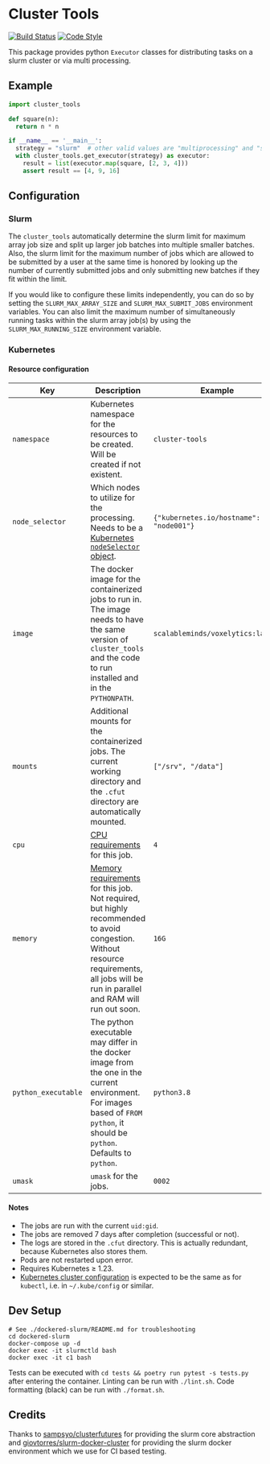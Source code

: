 # Cluster Tools

[![Build Status](https://img.shields.io/github/actions/workflow/status/scalableminds/webknossos-libs/.github/workflows/ci.yml?branch=master)](https://github.com/scalableminds/webknossos-libs/actions?query=workflow%3A%22CI%22)
[![Code Style](https://img.shields.io/endpoint?url=https://raw.githubusercontent.com/astral-sh/ruff/main/assets/badge/v2.json)](https://docs.astral.sh/ruff/)


This package provides python `Executor` classes for distributing tasks on a slurm cluster or via multi processing.

## Example

```python
import cluster_tools

def square(n):
  return n * n

if __name__ == '__main__':
  strategy = "slurm"  # other valid values are "multiprocessing" and "sequential"
  with cluster_tools.get_executor(strategy) as executor:
    result = list(executor.map(square, [2, 3, 4]))
    assert result == [4, 9, 16]
```

## Configuration

### Slurm

The `cluster_tools` automatically determine the slurm limit for maximum array job size and split up larger job batches into multiple smaller batches.
Also, the slurm limit for the maximum number of jobs which are allowed to be submitted by a user at the same time is honored by looking up the number of currently submitted jobs and only submitting new batches if they fit within the limit.

If you would like to configure these limits independently, you can do so by setting the `SLURM_MAX_ARRAY_SIZE` and `SLURM_MAX_SUBMIT_JOBS` environment variables. You can also limit the maximum number of simultaneously running tasks within the slurm array job(s) by using the `SLURM_MAX_RUNNING_SIZE` environment variable.

### Kubernetes

#### Resource configuration

| Key                 | Description                                                                                                                                                                                                                                                              | Example                                 |
| ------------------- | ------------------------------------------------------------------------------------------------------------------------------------------------------------------------------------------------------------------------------------------------------------------------ | --------------------------------------- |
| `namespace`         | Kubernetes namespace for the resources to be created. Will be created if not existent.                                                                                                                                                                                   | `cluster-tools`                         |
| `node_selector`     | Which nodes to utilize for the processing. Needs to be a [Kubernetes `nodeSelector` object](https://kubernetes.io/docs/concepts/scheduling-eviction/assign-pod-node/).                                                                                                   | `{"kubernetes.io/hostname": "node001"}` |
| `image`             | The docker image for the containerized jobs to run in. The image needs to have the same version of `cluster_tools` and the code to run installed and in the `PYTHONPATH`.                                                                                                | `scalableminds/voxelytics:latest`       |
| `mounts`            | Additional mounts for the containerized jobs. The current working directory and the `.cfut` directory are automatically mounted.                                                                                                                                         | `["/srv", "/data"]`                     |
| `cpu`               | [CPU requirements](https://kubernetes.io/docs/concepts/configuration/manage-resources-containers/) for this job.                                                                                                                                                         | `4`                                     |
| `memory`            | [Memory requirements](https://kubernetes.io/docs/concepts/configuration/manage-resources-containers/) for this job. Not required, but highly recommended to avoid congestion. Without resource requirements, all jobs will be run in parallel and RAM will run out soon. | `16G`                                   |
| `python_executable` | The python executable may differ in the docker image from the one in the current environment. For images based of `FROM python`, it should be `python`. Defaults to `python`.                                                                                            | `python3.8`                             |
| `umask`             | `umask` for the jobs.                                                                                                                                                                                                                                                    | `0002`                                  |

#### Notes

- The jobs are run with the current `uid:gid`.
- The jobs are removed 7 days after completion (successful or not).
- The logs are stored in the `.cfut` directory. This is actually redundant, because Kubernetes also stores them.
- Pods are not restarted upon error.
- Requires Kubernetes ≥ 1.23.
- [Kubernetes cluster configuration](https://kubernetes.io/docs/concepts/configuration/organize-cluster-access-kubeconfig/) is expected to be the same as for `kubectl`, i.e. in `~/.kube/config` or similar.

## Dev Setup

```
# See ./dockered-slurm/README.md for troubleshooting
cd dockered-slurm
docker-compose up -d
docker exec -it slurmctld bash
docker exec -it c1 bash
```

Tests can be executed with `cd tests && poetry run pytest -s tests.py` after entering the container.
Linting can be run with `./lint.sh`.
Code formatting (black) can be run with `./format.sh`.

## Credits

Thanks to [sampsyo/clusterfutures](https://github.com/sampsyo/clusterfutures) for providing the slurm core abstraction and [giovtorres/slurm-docker-cluster](https://github.com/giovtorres/slurm-docker-cluster) for providing the slurm docker environment which we use for CI based testing.
